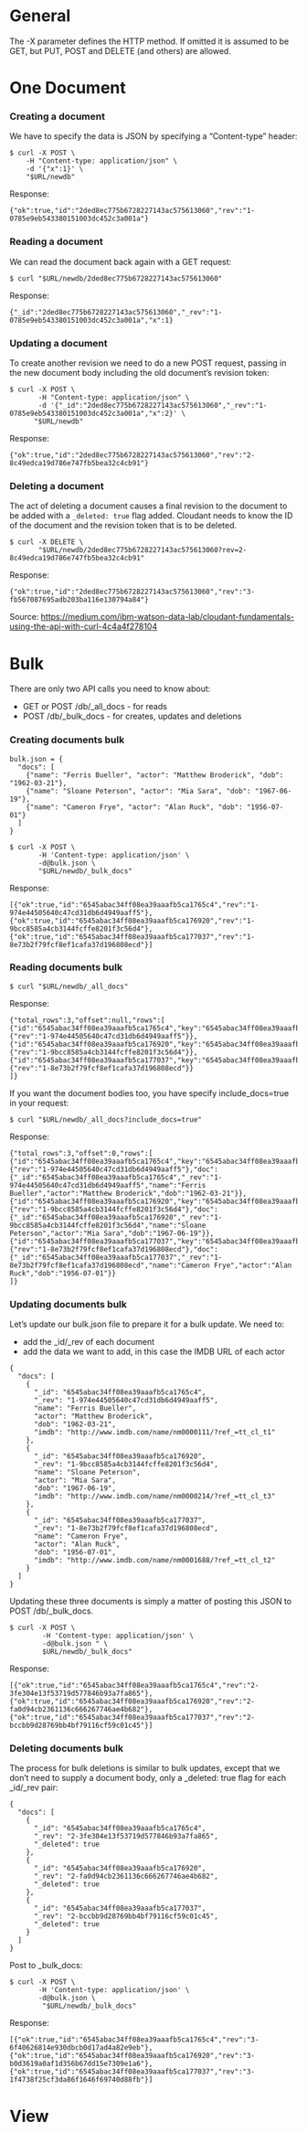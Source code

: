 # General
The -X parameter defines the HTTP method. If omitted it is assumed to be GET, but PUT, POST and DELETE (and others) are allowed.

# One Document
### Creating a document
We have to specify the data is JSON by specifying a “Content-type” header:
```
$ curl -X POST \
    -H "Content-type: application/json" \
    -d '{"x":1}' \
    "$URL/newdb"
```
Response:
```
{"ok":true,"id":"2ded8ec775b6728227143ac575613060","rev":"1-0785e9eb543380151003dc452c3a001a"}
```
    
### Reading a document
We can read the document back again with a GET request:
```
$ curl "$URL/newdb/2ded8ec775b6728227143ac575613060"
```
Response:
```
{"_id":"2ded8ec775b6728227143ac575613060","_rev":"1-0785e9eb543380151003dc452c3a001a","x":1}
```

### Updating a document
To create another revision we need to do a new POST request, passing in the new document body including the old document’s revision token:
```
$ curl -X POST \
       -H "Content-type: application/json" \
       -d '{"_id":"2ded8ec775b6728227143ac575613060","_rev":"1-0785e9eb543380151003dc452c3a001a","x":2}' \
      "$URL/newdb"
```
Response:
```
{"ok":true,"id":"2ded8ec775b6728227143ac575613060","rev":"2-8c49edca19d786e747fb5bea32c4cb91"}
```


### Deleting a document
The act of deleting a document causes a final revision to the document to be added with a `_deleted: true` flag added. Cloudant needs to know the ID of the document and the revision token that is to be deleted.

```
$ curl -X DELETE \
       "$URL/newdb/2ded8ec775b6728227143ac575613060?rev=2-8c49edca19d786e747fb5bea32c4cb91"
```
Response: 
```
{"ok":true,"id":"2ded8ec775b6728227143ac575613060","rev":"3-fb567087695adb203ba116e130794a84"}
```

Source: https://medium.com/ibm-watson-data-lab/cloudant-fundamentals-using-the-api-with-curl-4c4a4f278104

# Bulk
There are only two API calls you need to know about:
- GET or POST /db/_all_docs - for reads
- POST /db/_bulk_docs - for creates, updates and deletions

### Creating documents bulk
```
bulk.json = {
  "docs": [
    {"name": "Ferris Bueller", "actor": "Matthew Broderick", "dob": "1962-03-21"},
    {"name": "Sloane Peterson", "actor": "Mia Sara", "dob": "1967-06-19"},
    {"name": "Cameron Frye", "actor": "Alan Ruck", "dob": "1956-07-01"}
  ] 
}
```
```
$ curl -X POST \
       -H 'Content-type: application/json' \
       -d@bulk.json \
       "$URL/newdb/_bulk_docs"
```
Response: 
``` 
[{"ok":true,"id":"6545abac34ff08ea39aaafb5ca1765c4","rev":"1-974e44505640c47cd31db6d4949aaff5"},{"ok":true,"id":"6545abac34ff08ea39aaafb5ca176920","rev":"1-9bcc8585a4cb3144fcffe8201f3c56d4"},{"ok":true,"id":"6545abac34ff08ea39aaafb5ca177037","rev":"1-8e73b2f79fcf8ef1cafa37d196808ecd"}]
```

### Reading documents bulk
```
$ curl "$URL/newdb/_all_docs"
```
Response:
```
{"total_rows":3,"offset":null,"rows":[
{"id":"6545abac34ff08ea39aaafb5ca1765c4","key":"6545abac34ff08ea39aaafb5ca1765c4","value":{"rev":"1-974e44505640c47cd31db6d4949aaff5"}},
{"id":"6545abac34ff08ea39aaafb5ca176920","key":"6545abac34ff08ea39aaafb5ca176920","value":{"rev":"1-9bcc8585a4cb3144fcffe8201f3c56d4"}},
{"id":"6545abac34ff08ea39aaafb5ca177037","key":"6545abac34ff08ea39aaafb5ca177037","value":{"rev":"1-8e73b2f79fcf8ef1cafa37d196808ecd"}}
]}
```
If you want the document bodies too, you have specify include_docs=true in your request:
```
$ curl "$URL/newdb/_all_docs?include_docs=true"
```
Response:
```
{"total_rows":3,"offset":0,"rows":[
{"id":"6545abac34ff08ea39aaafb5ca1765c4","key":"6545abac34ff08ea39aaafb5ca1765c4","value":{"rev":"1-974e44505640c47cd31db6d4949aaff5"},"doc":{"_id":"6545abac34ff08ea39aaafb5ca1765c4","_rev":"1-974e44505640c47cd31db6d4949aaff5","name":"Ferris Bueller","actor":"Matthew Broderick","dob":"1962-03-21"}},
{"id":"6545abac34ff08ea39aaafb5ca176920","key":"6545abac34ff08ea39aaafb5ca176920","value":{"rev":"1-9bcc8585a4cb3144fcffe8201f3c56d4"},"doc":{"_id":"6545abac34ff08ea39aaafb5ca176920","_rev":"1-9bcc8585a4cb3144fcffe8201f3c56d4","name":"Sloane Peterson","actor":"Mia Sara","dob":"1967-06-19"}},
{"id":"6545abac34ff08ea39aaafb5ca177037","key":"6545abac34ff08ea39aaafb5ca177037","value":{"rev":"1-8e73b2f79fcf8ef1cafa37d196808ecd"},"doc":{"_id":"6545abac34ff08ea39aaafb5ca177037","_rev":"1-8e73b2f79fcf8ef1cafa37d196808ecd","name":"Cameron Frye","actor":"Alan Ruck","dob":"1956-07-01"}}
]}
```

### Updating documents bulk
Let’s update our bulk.json file to prepare it for a bulk update. We need to:
- add the _id/_rev of each document
- add the data we want to add, in this case the IMDB URL of each actor

```
{
  "docs": [
    {
      "_id": "6545abac34ff08ea39aaafb5ca1765c4",
      "_rev": "1-974e44505640c47cd31db6d4949aaff5",
      "name": "Ferris Bueller",
      "actor": "Matthew Broderick",
      "dob": "1962-03-21",
      "imdb": "http://www.imdb.com/name/nm0000111/?ref_=tt_cl_t1"
    },
    {
      "_id": "6545abac34ff08ea39aaafb5ca176920",
      "_rev": "1-9bcc8585a4cb3144fcffe8201f3c56d4",
      "name": "Sloane Peterson",
      "actor": "Mia Sara",
      "dob": "1967-06-19",
      "imdb": "http://www.imdb.com/name/nm0000214/?ref_=tt_cl_t3"
    },
    {
      "_id": "6545abac34ff08ea39aaafb5ca177037",
      "_rev": "1-8e73b2f79fcf8ef1cafa37d196808ecd",
      "name": "Cameron Frye",
      "actor": "Alan Ruck",
      "dob": "1956-07-01",
      "imdb": "http://www.imdb.com/name/nm0001688/?ref_=tt_cl_t2"
    }
  ]
}
```

Updating these three documents is simply a matter of posting this JSON to POST /db/_bulk_docs.
```
$ curl -X POST \
        -H 'Content-type: application/json' \
        -d@bulk.json " \
        $URL/newdb/_bulk_docs"

```
Response:
```
[{"ok":true,"id":"6545abac34ff08ea39aaafb5ca1765c4","rev":"2-3fe304e13f53719d577846b93a7fa865"},{"ok":true,"id":"6545abac34ff08ea39aaafb5ca176920","rev":"2-fa0d94cb2361136c666267746ae4b682"},{"ok":true,"id":"6545abac34ff08ea39aaafb5ca177037","rev":"2-bccbb9d28769bb4bf79116cf59c01c45"}]
```

### Deleting documents bulk
The process for bulk deletions is similar to bulk updates, except that we don’t need to supply a document body, only a _deleted: true flag for each _id/_rev pair:
```
{
  "docs": [
    {
      "_id": "6545abac34ff08ea39aaafb5ca1765c4",
      "_rev": "2-3fe304e13f53719d577846b93a7fa865",
      "_deleted": true
    },
    {
      "_id": "6545abac34ff08ea39aaafb5ca176920",
      "_rev": "2-fa0d94cb2361136c666267746ae4b682",
      "_deleted": true
    },
    {
      "_id": "6545abac34ff08ea39aaafb5ca177037",
      "_rev": "2-bccbb9d28769bb4bf79116cf59c01c45",
      "_deleted": true
    }
  ]
}
```
Post to _bulk_docs:
```
$ curl -X POST \
       -H 'Content-type: application/json' \
       -d@bulk.json \
        "$URL/newdb/_bulk_docs"
```
Response:
```
[{"ok":true,"id":"6545abac34ff08ea39aaafb5ca1765c4","rev":"3-6f40626814e930dbcb0d17ad4a82e9eb"},{"ok":true,"id":"6545abac34ff08ea39aaafb5ca176920","rev":"3-b0d3619a0af1d356b67dd15e7309e1a6"},{"ok":true,"id":"6545abac34ff08ea39aaafb5ca177037","rev":"3-1f4738f25cf3da86f1646f69740d88fb"}]
```

# View




